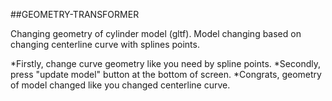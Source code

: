 ##GEOMETRY-TRANSFORMER

Changing geometry of cylinder model (gltf). 
Model changing based on changing centerline curve with splines points.

*Firstly, change curve geometry like you need by spline points.
*Secondly, press "update model" button at the bottom of screen.
*Congrats, geometry of model changed like you changed centerline curve.
